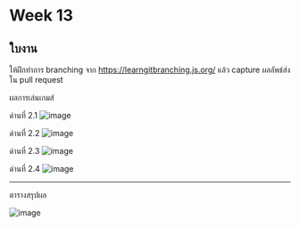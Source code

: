 # Week 13 #

## ใบงาน

ให้ฝึกทำการ branching  จาก  https://learngitbranching.js.org/ แล้ว capture ผลลัพธ์ส่งใน pull request

ผลการเล่นเกมส์

ด่านที่ 2.1 
![image](https://user-images.githubusercontent.com/92079514/144752531-552383bb-3d58-44bd-9f00-be5e887d780c.png)


ด่านที่ 2.2
![image](https://user-images.githubusercontent.com/92079514/144752613-12c98579-a387-4d5f-a7f1-dea47afde430.png)


ด่านที่ 2.3
![image](https://user-images.githubusercontent.com/92079514/144752741-528cfa14-f5b3-49ce-9eb1-e9591f6f5763.png)


ด่านที่ 2.4
![image](https://user-images.githubusercontent.com/92079514/144752857-2352681c-83b8-48de-9cf9-022721b996a1.png)

---
ตารางสรุปผล

![image](https://user-images.githubusercontent.com/92079514/144752875-05dd7dc4-e797-40e0-9459-c44a9a53e4f5.png)




